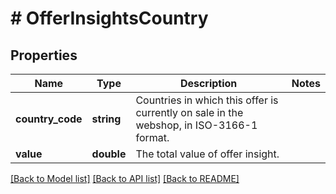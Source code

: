 # # OfferInsightsCountry

## Properties

Name | Type | Description | Notes
------------ | ------------- | ------------- | -------------
**country_code** | **string** | Countries in which this offer is currently on sale in the webshop, in ISO-3166-1 format. |
**value** | **double** | The total value of offer insight. |

[[Back to Model list]](../../README.md#models) [[Back to API list]](../../README.md#endpoints) [[Back to README]](../../README.md)
